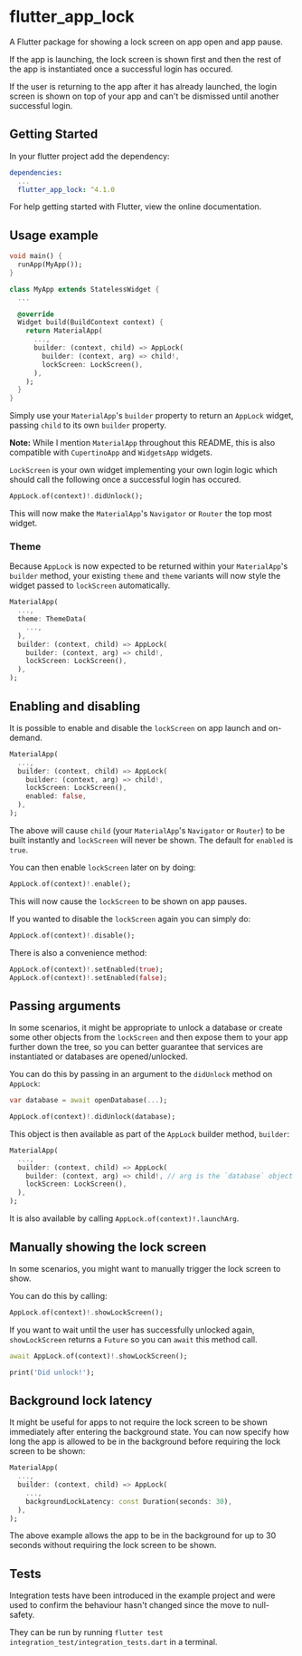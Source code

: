 # flutter_app_lock

A Flutter package for showing a lock screen on app open and app pause.

If the app is launching, the lock screen is shown first and then the rest of the app is instantiated once a successful login has occured.

If the user is returning to the app after it has already launched, the login screen is shown on top of your app and can't be dismissed until another successful login.

## Getting Started

In your flutter project add the dependency:

```yaml
dependencies:
  ...
  flutter_app_lock: ^4.1.0
```

For help getting started with Flutter, view the online documentation.

## Usage example

```dart
void main() {
  runApp(MyApp());
}

class MyApp extends StatelessWidget {
  ...

  @override
  Widget build(BuildContext context) {
    return MaterialApp(
      ...,
      builder: (context, child) => AppLock(
        builder: (context, arg) => child!,
        lockScreen: LockScreen(),
      ),
    );
  }
}
```

Simply use your `MaterialApp`'s `builder` property to return an `AppLock` widget, passing `child` to its own `builder` property.

**Note:** While I mention `MaterialApp` throughout this README, this is also compatible with `CupertinoApp` and `WidgetsApp` widgets.

`LockScreen` is your own widget implementing your own login logic which should call the following once a successful login has occured.

```dart
AppLock.of(context)!.didUnlock();
```

This will now make the `MaterialApp`'s `Navigator` or `Router` the top most widget.

### Theme

Because `AppLock` is now expected to be returned within your `MaterialApp`'s `builder` method, your existing `theme` and `theme` variants will now style the widget passed to `lockScreen` automatically.

```dart
MaterialApp(
  ...,
  theme: ThemeData(
    ...,
  ),
  builder: (context, child) => AppLock(
    builder: (context, arg) => child!,
    lockScreen: LockScreen(),
  ),
);
```

## Enabling and disabling

It is possible to enable and disable the `lockScreen` on app launch and on-demand.

```dart
MaterialApp(
  ...,
  builder: (context, child) => AppLock(
    builder: (context, arg) => child!,
    lockScreen: LockScreen(),
    enabled: false,
  ),
);
```

The above will cause `child` (your `MaterialApp`'s `Navigator` or `Router`) to be built instantly and `lockScreen` will never be shown. The default for `enabled` is `true`.

You can then enable `lockScreen` later on by doing:

```dart
AppLock.of(context)!.enable();
```

This will now cause the `lockScreen` to be shown on app pauses.

If you wanted to disable the `lockScreen` again you can simply do:

```dart
AppLock.of(context)!.disable();
```

There is also a convenience method:

```dart
AppLock.of(context)!.setEnabled(true);
AppLock.of(context)!.setEnabled(false);
```

## Passing arguments

In some scenarios, it might be appropriate to unlock a database or create some other objects from the `lockScreen` and then expose them to your app further down the tree, so you can better guarantee that services are instantiated or databases are opened/unlocked.

You can do this by passing in an argument to the `didUnlock` method on `AppLock`:

```dart
var database = await openDatabase(...);

AppLock.of(context)!.didUnlock(database);
```

This object is then available as part of the `AppLock` builder method, `builder`:

```dart
MaterialApp(
  ...,
  builder: (context, child) => AppLock(
    builder: (context, arg) => child!, // arg is the `database` object passed in to `didUnlock`
    lockScreen: LockScreen(),
  ),
);
```

It is also available by calling `AppLock.of(context)!.launchArg`.

## Manually showing the lock screen

In some scenarios, you might want to manually trigger the lock screen to show.

You can do this by calling:

```dart
AppLock.of(context)!.showLockScreen();
```

If you want to wait until the user has successfully unlocked again, `showLockScreen` returns a `Future` so you can `await` this method call.

```dart
await AppLock.of(context)!.showLockScreen();

print('Did unlock!');
```

## Background lock latency

It might be useful for apps to not require the lock screen to be shown immediately after entering the background state. You can now specify how long the app is allowed to be in the background before requiring the lock screen to be shown:

```dart
MaterialApp(
  ...,
  builder: (context, child) => AppLock(
    ...,
    backgroundLockLatency: const Duration(seconds: 30),
  ),
);
```

The above example allows the app to be in the background for up to 30 seconds without requiring the lock screen to be shown.

## Tests

Integration tests have been introduced in the example project and were used to confirm the behaviour hasn't changed since the move to null-safety.

They can be run by running `flutter test integration_test/integration_tests.dart` in a terminal.
